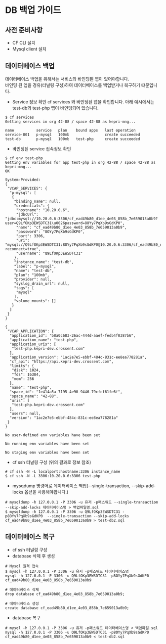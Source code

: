 # DB 백업 가이드
## 사전 준비사항
- CF CLI 설치 
- Mysql client 설치

## 데이터베이스 백업
데이터베이스 백업을 위해서는 서비스와 바인딩된 앱이 있어야합니다. </br>
바인딩 된 앱을 경유(터널링 구성)하여 데이터베이스를 백업받거나 복구하기 떄문입니다.

- Service 정보 확인
cf services 와 바인딩된 앱을 확인합니다. 아래 예시에서는 test-db와 test-php 앱이 바인딩되어 있습니다.
```
$ cf services
Getting services in org 42-88 / space 42-88 as kepri-mng...

name          service   plan    bound apps   last operation
service-001   p-mysql   100mb                create succeeded
test-db       p-mysql   100mb   test-php     create succeeded
```

- 바인딩된 service 접속정보 확인
```
$ cf env test-php
Getting env variables for app test-php in org 42-88 / space 42-88 as kepri-mng...
OK

System-Provided:
{
 "VCAP_SERVICES": {
  "p-mysql": [
   {
    "binding_name": null,
    "credentials": {
     "hostname": "10.20.0.6",
     "jdbcUrl": "jdbc:mysql://10.20.0.6:3306/cf_ead49b80_d1ee_4e03_858b_7e659013a0b9?user=Q9LfOKp3EWSDTC31\u0026password=8OYy7PqXb9sGdKP0",
     "name": "cf_ead49b80_d1ee_4e03_858b_7e659013a0b9",
     "password": "8OYy7PqXb9sGdKP0",
     "port": 3306,
     "uri": "mysql://Q9LfOKp3EWSDTC31:8OYy7PqXb9sGdKP0@10.20.0.6:3306/cf_ead49b80_d1ee_4e03_858b_7e659013a0b9?reconnect=true",
     "username": "Q9LfOKp3EWSDTC31"
    },
    "instance_name": "test-db",
    "label": "p-mysql",
    "name": "test-db",
    "plan": "100mb",
    "provider": null,
    "syslog_drain_url": null,
    "tags": [
     "mysql"
    ],
    "volume_mounts": []
   }
  ]
 }
}

{
 "VCAP_APPLICATION": {
  "application_id": "b8a0c683-26ac-444d-aaef-fedb4f0387b6",
  "application_name": "test-php",
  "application_uris": [
   "test-php.kepri-dev.crossent.com"
  ],
  "application_version": "1ac2e7e5-ebbf-484c-831c-ee8ea778281a",
  "cf_api": "https://api.kepri-dev.crossent.com",
  "limits": {
   "disk": 1024,
   "fds": 16384,
   "mem": 256
  },
  "name": "test-php",
  "space_id": "1e414a5a-7195-4e90-9446-79cfcf61fe6f",
  "space_name": "42-88",
  "uris": [
   "test-php.kepri-dev.crossent.com"
  ],
  "users": null,
  "version": "1ac2e7e5-ebbf-484c-831c-ee8ea778281a"
 }
}

No user-defined env variables have been set

No running env variables have been set

No staging env variables have been set
```

- cf ssh 터널링 구성 (위의 결과로 정보 참조)
```
# cf ssh -N -L localport:hostname:3306 instance_name
$ cf ssh -N -L 3306:10.20.0.6:3306 test-php
```
- mysqdump 명령어로 데이터베이스 백업(--single-transaction, --skip-add-locks 옵션을 사용해야합니다.)
```
# mysqldump -h 127.0.0.1 -P 3306 -u 유저 -p패스워드 --single-transaction --skip-add-locks 데이터베이스명 > 백업파일명.sql
$ mysqldump -h 127.0.0.1 -P 3306 -u Q9LfOKp3EWSDTC31 -p8OYy7PqXb9sGdKP0  --single-transaction --skip-add-locks cf_ead49b80_d1ee_4e03_858b_7e659013a0b9 > test-db2.sql
```

## 데이터베이스 복구
- cf ssh 터널링 구성
- database 삭제 후 생성 
```
# Mysql 원격 접속
$ mysql -h 127.0.0.1 -P 3306 -u 유저 -p패스워드 데이터베이스명
mysql -h 127.0.0.1 -P 3306 -u Q9LfOKp3EWSDTC31 -p8OYy7PqXb9sGdKP0 cf_ead49b80_d1ee_4e03_858b_7e659013a0b9

# 데이터베이스 삭제
drop database cf_ead49b80_d1ee_4e03_858b_7e659013a0b9;

# 데이터베이스 생성
create database cf_ead49b80_d1ee_4e03_858b_7e659013a0b9;
```

- database 복구
```
# mysql -h 127.0.0.1 -P 3306 -u 유저 -p패스워드 데이터베이스명 < 백업파일.sql
mysql -h 127.0.0.1 -P 3306 -u Q9LfOKp3EWSDTC31 -p8OYy7PqXb9sGdKP0 cf_ead49b80_d1ee_4e03_858b_7e659013a0b9 < test-db2.sql

```
